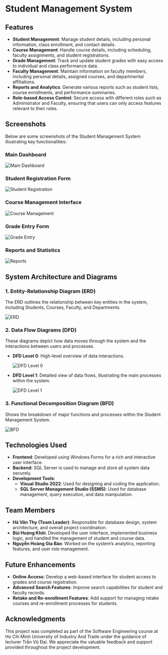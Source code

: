 # Student Management System

## Features

- **Student Management**: Manage student details, including personal information, class enrollment, and contact details.
- **Course Management**: Handle course details, including scheduling, faculty assignments, and student registrations.
- **Grade Management**: Track and update student grades with easy access to individual and class performance data.
- **Faculty Management**: Maintain information on faculty members, including personal details, assigned courses, and departmental affiliations.
- **Reports and Analytics**: Generate various reports such as student lists, course enrollments, and performance summaries.
- **Role-based Access Control**: Secure access with different roles such as Administrator and Faculty, ensuring that users can only access features relevant to their roles.

## Screenshots

Below are some screenshots of the Student Management System illustrating key functionalities:

### Main Dashboard
![Main Dashboard](https://github.com/user-attachments/assets/58f0bfed-0d29-4f62-8219-d75197712857)


### Student Registration Form
![Student Registration](https://github.com/user-attachments/assets/9e8460a8-fc99-439b-9865-0baaa1884a6a)


### Course Management Interface
![Course Management](https://github.com/user-attachments/assets/be337283-29b0-47cb-be02-7aed1aa40169)


### Grade Entry Form
![Grade Entry](https://github.com/user-attachments/assets/44fe2397-bad7-4f78-af2a-5491d077bd63)


### Reports and Statistics
![Reports](https://github.com/user-attachments/assets/db6606fc-cdd6-48a3-9537-0abe989d8a92)


## System Architecture and Diagrams

### 1. Entity-Relationship Diagram (ERD)
The ERD outlines the relationship between key entities in the system, including Students, Courses, Faculty, and Departments.

![ERD](https://github.com/user-attachments/assets/c00ecd35-732c-4c8a-975e-ac9513c4a332)


### 2. Data Flow Diagrams (DFD)
These diagrams depict how data moves through the system and the interactions between users and processes.

- **DFD Level 0**: High-level overview of data interactions.
  
  ![DFD Level 0](https://github.com/user-attachments/assets/e403ce4d-12fd-4efb-a4db-4b8be3865c57)


- **DFD Level 1**: Detailed view of data flows, illustrating the main processes within the system.

  ![DFD Level 1](https://github.com/user-attachments/assets/cf5ee081-9c37-405a-b131-2649d3e4dec8)


### 3. Functional Decomposition Diagram (BFD)
Shows the breakdown of major functions and processes within the Student Management System.

![BFD](https://github.com/user-attachments/assets/5b595229-d0c4-4f11-a386-9b48ef330b26)


## Technologies Used

- **Frontend**: Developed using Windows Forms for a rich and interactive user interface.
- **Backend**: SQL Server is used to manage and store all system data securely.
- **Development Tools**: 
  - **Visual Studio 2022**: Used for designing and coding the application.
  - **SQL Server Management Studio (SSMS)**: Used for database management, query execution, and data manipulation.

## Team Members

- **Hà Văn Thy (Team Leader)**: Responsible for database design, system architecture, and overall project coordination.
- **Bùi Hoàng Khôi**: Developed the user interface, implemented business logic, and handled the management of student and course data.
- **Nguyễn Hoàng Gia Bảo**: Worked on the system’s analytics, reporting features, and user role management.

## Future Enhancements

- **Online Access**: Develop a web-based interface for student access to grades and course registration.
- **Advanced Search Features**: Improve search capabilities for student and faculty records.
- **Retake and Re-enrollment Features**: Add support for managing retake courses and re-enrollment processes for students.

## Acknowledgments

This project was completed as part of the Software Engineering course at Ho Chi Minh University of Industry And Trade under the guidance of lecturer Trần Vũ Đại. We appreciate the valuable feedback and support provided throughout the project development.

